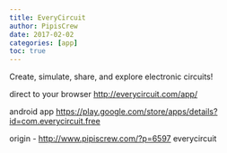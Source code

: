 ```yaml
---
title: EveryCircuit
author: PipisCrew
date: 2017-02-02
categories: [app]
toc: true
---
```


Create, simulate, share, and explore electronic circuits!

direct to your browser
http://everycircuit.com/app/

android app
https://play.google.com/store/apps/details?id=com.everycircuit.free

origin - http://www.pipiscrew.com/?p=6597 everycircuit